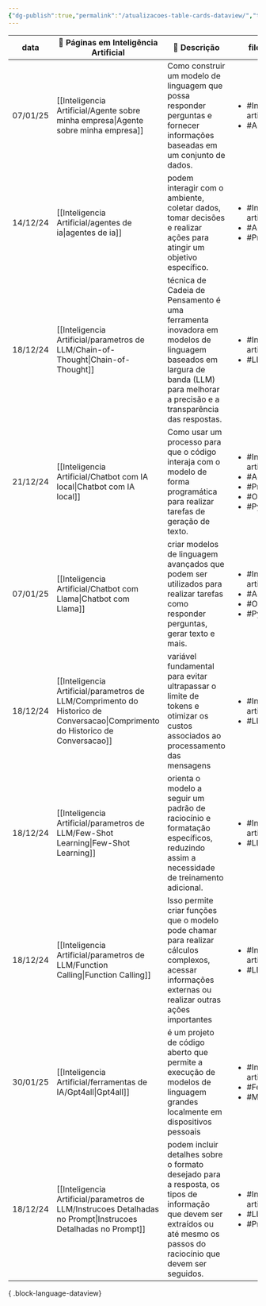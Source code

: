 ```yaml
---
{"dg-publish":true,"permalink":"/atualizacoes-table-cards-dataview/","title":"Atualizações","metatags":{"description":"Atualizações recentes"},"contentClasses":"cards","updated":"2025-03-04T17:19:44.193-03:00"}
---
```



| data     | 🤖 Páginas em Inteligência Artificial                                                                                             | 📄 Descrição                                                                                                                                                                    | file.etags                                                                                                  |
| -------- | --------------------------------------------------------------------------------------------------------------------------------- | ------------------------------------------------------------------------------------------------------------------------------------------------------------------------------- | ----------------------------------------------------------------------------------------------------------- |
| 07/01/25 | [[Inteligencia Artificial/Agente sobre minha empresa\|Agente sobre minha empresa]]                                             | Como construir um modelo de linguagem que possa responder perguntas e fornecer informações baseadas em um conjunto de dados.                                                    | <ul><li>#Inteligencia-artificial</li><li>#Agentes</li></ul>                                                 |
| 14/12/24 | [[Inteligencia Artificial/agentes de ia\|agentes de ia]]                                                                       | podem interagir com o ambiente, coletar dados, tomar decisões e realizar ações para atingir um objetivo específico.                                                             | <ul><li>#Inteligencia-artificial</li><li>#Agentes</li><li>#Prompt</li></ul>                                 |
| 18/12/24 | [[Inteligencia Artificial/parametros de LLM/Chain-of-Thought\|Chain-of-Thought]]                                               | técnica de Cadeia de Pensamento é uma ferramenta inovadora em modelos de linguagem baseados em largura de banda (LLM) para melhorar a precisão e a transparência das respostas. | <ul><li>#Inteligencia-artificial</li><li>#LLM</li></ul>                                                     |
| 21/12/24 | [[Inteligencia Artificial/Chatbot com IA local\|Chatbot com IA local]]                                                         | Como usar um processo para que o código interaja com o modelo de forma programática para realizar tarefas de geração de texto.                                                  | <ul><li>#Inteligencia-artificial</li><li>#Agentes</li><li>#Prompt</li><li>#Ollama</li><li>#Python</li></ul> |
| 07/01/25 | [[Inteligencia Artificial/Chatbot com Llama\|Chatbot com Llama]]                                                               | criar modelos de linguagem avançados que podem ser utilizados para realizar tarefas como responder perguntas, gerar texto e mais.                                               | <ul><li>#Inteligencia-artificial</li><li>#Agentes</li><li>#Ollama</li><li>#Python</li></ul>                 |
| 18/12/24 | [[Inteligencia Artificial/parametros de LLM/Comprimento do Historico de Conversacao\|Comprimento do Historico de Conversacao]] | variável fundamental para evitar ultrapassar o limite de tokens e otimizar os custos associados ao processamento das mensagens                                                  | <ul><li>#Inteligencia-artificial</li><li>#LLM</li></ul>                                                     |
| 18/12/24 | [[Inteligencia Artificial/parametros de LLM/Few-Shot Learning\|Few-Shot Learning]]                                             | orienta o modelo a seguir um padrão de raciocínio e formatação específicos, reduzindo assim a necessidade de treinamento adicional.                                             | <ul><li>#Inteligencia-artificial</li><li>#LLM</li></ul>                                                     |
| 18/12/24 | [[Inteligencia Artificial/parametros de LLM/Function Calling\|Function Calling]]                                               | Isso permite criar funções que o modelo pode chamar para realizar cálculos complexos, acessar informações externas ou realizar outras ações importantes                         | <ul><li>#Inteligencia-artificial</li><li>#LLM</li></ul>                                                     |
| 30/01/25 | [[Inteligencia Artificial/ferramentas de IA/Gpt4all\|Gpt4all]]                                                                 | é um projeto de código aberto que permite a execução de modelos de linguagem grandes localmente em dispositivos pessoais                                                        | <ul><li>#Inteligencia-artificial</li><li>#Ferramentas</li><li>#Modelos</li></ul>                            |
| 18/12/24 | [[Inteligencia Artificial/parametros de LLM/Instrucoes Detalhadas no Prompt\|Instrucoes Detalhadas no Prompt]]                 | podem incluir detalhes sobre o formato desejado para a resposta, os tipos de informação que devem ser extraídos ou até mesmo os passos do raciocínio que devem ser seguidos.    | <ul><li>#Inteligencia-artificial</li><li>#LLM</li><li>#Prompt</li></ul>                                     |

{ .block-language-dataview}
